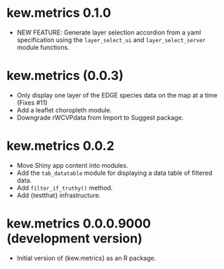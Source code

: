# kew.metrics 0.1.0

* NEW FEATURE: Generate layer selection accordion from a yaml specification using the
`layer_select_ui` and `layer_select_server` module functions.

# kew.metrics (0.0.3)

* Only display one layer of the EDGE species data on the map at a time (Fixes #11)
* Add a leaflet choropleth module.
* Downgrade rWCVPdata from Import to Suggest package.

# kew.metrics 0.0.2

* Move Shiny app content into modules.
* Add the `tab_datatable` module for displaying a data table of filtered data.
* Add `filter_if_truthy()` method.
* Add {testthat} infrastructure.

# kew.metrics 0.0.0.9000 (development version)

* Initial version of {kew.metrics} as an R package.
